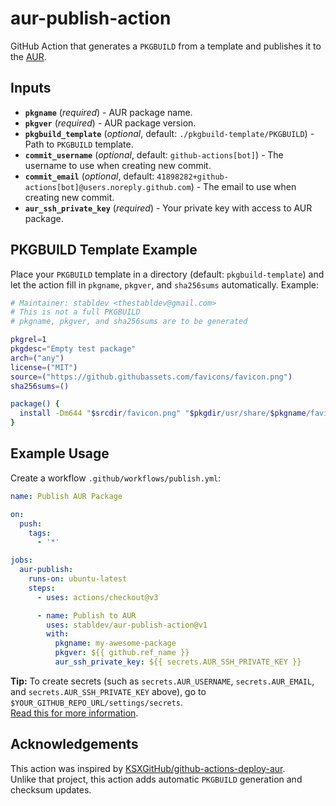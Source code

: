 # aur-publish-action
GitHub Action that generates a `PKGBUILD` from a template and publishes it to the [AUR](https://aur.archlinux.org/).

## Inputs

- **`pkgname`** (*required*) - AUR package name.
- **`pkgver`** (*required*) - AUR package version.
- **`pkgbuild_template`** (*optional*, default: `./pkgbuild-template/PKGBUILD`) - Path to `PKGBUILD` template.
- **`commit_username`** (*optional*, default: `github-actions[bot]`) - The username to use when creating new commit.
- **`commit_email`** (*optional*, default: `41898282+github-actions[bot]@users.noreply.github.com`) - The email to use when creating new commit.
- **`aur_ssh_private_key`** (*required*) - Your private key with access to AUR package.

## PKGBUILD Template Example

Place your `PKGBUILD` template in a directory (default: `pkgbuild-template`) and let the action fill in `pkgname`, `pkgver`, and `sha256sums` automatically. Example:

```bash
# Maintainer: stabldev <thestabldev@gmail.com>
# This is not a full PKGBUILD
# pkgname, pkgver, and sha256sums are to be generated

pkgrel=1
pkgdesc="Empty test package"
arch=("any")
license=("MIT")
source=("https://github.githubassets.com/favicons/favicon.png")
sha256sums=()

package() {
  install -Dm644 "$srcdir/favicon.png" "$pkgdir/usr/share/$pkgname/favicon.png"
}
```

## Example Usage

Create a workflow `.github/workflows/publish.yml`:

```yaml
name: Publish AUR Package

on:
  push:
    tags:
      - '*'

jobs:
  aur-publish:
    runs-on: ubuntu-latest
    steps:
      - uses: actions/checkout@v3

      - name: Publish to AUR
        uses: stabldev/aur-publish-action@v1
        with:
          pkgname: my-awesome-package
          pkgver: ${{ github.ref_name }}
          aur_ssh_private_key: ${{ secrets.AUR_SSH_PRIVATE_KEY }}
```

**Tip:** To create secrets (such as `secrets.AUR_USERNAME`, `secrets.AUR_EMAIL`, and `secrets.AUR_SSH_PRIVATE_KEY` above), go to `$YOUR_GITHUB_REPO_URL/settings/secrets`.  
[Read this for more information](https://help.github.com/en/actions/configuring-and-managing-workflows/creating-and-storing-encrypted-secrets).

## Acknowledgements

This action was inspired by [KSXGitHub/github-actions-deploy-aur](https://github.com/KSXGitHub/github-actions-deploy-aur).  
Unlike that project, this action adds automatic `PKGBUILD` generation and checksum updates.
